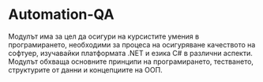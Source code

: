 # Automation-QA
Модулът има за цел да осигури на курсистите умения в програмирането, необходими за процеса на осигуряване качеството на софтуер, изучавайки платформата .NET и езика C# в различни аспекти. Модулът обхваща основните принципи на програмирането, тестването, структурите от данни и концепциите на ООП.
